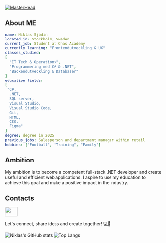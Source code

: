 [![MasterHead](https://c4.wallpaperflare.com/wallpaper/749/308/1001/anime-code-wallpaper-preview.jpg)](github.com/niklassjodin)
## About ME

```yaml
name: Niklas Sjödin
located_in: Stockholm, Sweden
current_job: Student at Chas Academy
currently_learning: "Frontendutveckling & UX"
classes_studied:
[
  "IT Tech & Operations",
  "Programmering med C# & .NET",
  "Backendutveckling & Databaser"
]
education fields:
[
 "C#,
  .NET,
  SQL server,
  Visual Studio,
  Visual Studio Code,
  Git,
  HTML,
  CSS,
  Figma"
]
degree: degree in 2025
previous_jobs: Salesperson and department manager within retail
hobbies: ["Football", "Training", "Family"] 
```

## Ambition

My ambition is to become a competent full-stack .NET developer and create useful and efficient web applications. I aspire to use my education to achieve this goal and make a positive impact in the industry.

## Contacts


<a href="https://www.linkedin.com/in/niklas-sj%C3%B6din-626438b9/" target="blank"><img align="center" src="https://cdn.jsdelivr.net/gh/devicons/devicon/icons/linkedin/linkedin-original.svg" alt="" height="30" width="40" /></a>  

Let's connect, share ideas and create together! 💻🚀

![Niklas's GitHub stats](https://github-readme-stats.vercel.app/api?username=NiklasSjodin&show_icons=true&theme=radical) ![Top Langs](https://github-readme-stats.vercel.app/api/top-langs/?username=NiklasSjodin&layout=compact)
